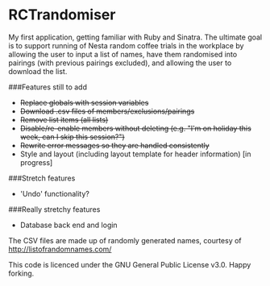 # RCTrandomiser
My first application, getting familiar with Ruby and Sinatra. The ultimate goal is to support running of Nesta random coffee trials in the workplace by allowing the user to input a list of names, have them randomised into pairings (with previous pairings excluded), and allowing the user to download the list.

###Features still to add
- ~~Replace globals with session variables~~
- ~~Download .csv files of members/exclusions/pairings~~
- ~~Remove list items (all lists)~~
- ~~Disable/re-enable members without deleting (e.g. "I'm on holiday this week, can I skip this session?")~~
- ~~Rewrite error messages so they are handled consistently~~
- Style and layout (including layout template for header information) [in progress]

###Stretch features
- 'Undo' functionality?

###Really stretchy features
- Database back end and login

The CSV files are made up of randomly generated names, courtesy of http://listofrandomnames.com/

This code is licenced under the GNU General Public License v3.0. Happy forking.
